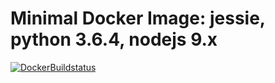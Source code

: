# Minimal Docker Image: jessie, python 3.6.4, nodejs 9.x

[![DockerBuildstatus](https://img.shields.io/docker/build/khau/jessie_python3_node9.svg)](https://hub.docker.com/r/khau/jessie_python3_node9/)
